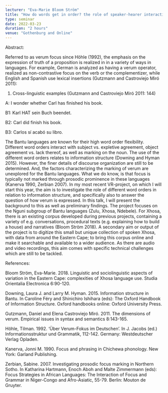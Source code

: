 ```yaml
---
lecturer: "Eva-Marie Bloom Ström"
title: "How do words get in order? the role of speaker-hearer interaction in languages of South Africa"
type: seminar
date: 2022-03-23
duration: "2 hours"
venue: "Gothenburg and Online"
---
```


Abstract: 

Referred to as verum focus since Höhle (1992), the emphasis on the expression of truth of a proposition is realized in in a variety of ways in languages. For example, German is analyzed as having a verum operator, realized as non-contrastive focus on the verb or the complementizer, while English and Spanish use lexical insertions (Gutzmann and Castroviejo Miró 2011):


  1.  Cross-linguistic examples (Gutzmann and Castroviejo Miró 2011: 144) 

A: I wonder whether Carl has finished his book.

B1: Karl HAT sein Buch beendet.

B2: Carl did finish his book.

B3: Carlos sí acabó su libro.

The Bantu languages are known for their high word order flexibility. Different word orders interact with subject vs. expletive agreement, object agreement vs. lack thereof, as well as marking on the noun. The use of the different word orders relates to information structure (Downing and Hyman 2015). However, the finer details of discourse organization are still to be determined. And, the factors characterizing the marking of verum are unexplored for the Bantu languages. What we do know, is that focus is typically not marked through prosodic prominence in these languages (Kanerva 1990, Zerbian 2007).
In my most recent VR-project, on which I will start this year, the aim is to investigate the role of different word orders in relation to information structure, and specifically also to answer the question of how verum is expressed. In this talk, I will present the background to this as well as preliminary findings. The project focuses on the Nguni subgroup of Bantu languages (Zulu, Xhosa, Ndebele). For Xhosa, there is an existing corpus developed during previous projects, containing a variety of e.g. conversations, procedural texts (e.g. explaining how to build a house) and narratives (Bloom Ström 2018).
A secondary aim or output of the project is to digitize this small but unique collection of spoken Xhosa, with data from around the Eastern Cape; to bring this corpus online and make it searchable and available to a wider audience. As there are audio and video recordings, this aim comes with specific technical challenges which are still to be tackled.

References:

Bloom Ström, Eva-Marie. 2018. Linguistic and sociolinguistic aspects of variation in the Eastern Cape: complexities of Xhosa language use. Studia Orientalia Electronica 6:90-120.

Downing, Laura J. and Larry M. Hyman. 2015. Information structure in Bantu. In Caroline Féry and Shinichiro Ishihara (eds): The Oxford Handbook of Information Structure. Oxford handbooks online: Oxford University Press.

Gutzmann, Daniel and Elena Castroviejo Miró. 2011. The dimensions of verum. Empirical issues in syntax and semantics 8:143-165.

Höhle, Tilman. 1992. ‘Über Verum-Fokus im Deutschen’. In J. Jacobs (ed.) Informationsstruktur und Grammatik, 112-142. Germany: Westdeutscher Verlag Opladen.

Kanerva, Jonni M. 1990. Focus and phrasing in Chichewa phonology. New York: Garland Publishing.

Zerbian, Sabine. 2007. Investigating prosodic focus marking in Northern Sotho. In Katharina Hartmann, Enoch Aboh and Malte Zimmermann (eds): Focus Strategies in African Languages: The Interaction of Focus and Grammar in Niger-Congo and Afro-Asiatic, 55-79. Berlin: Mouton de Gruyter.
